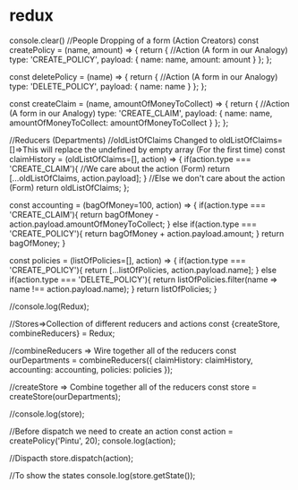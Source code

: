 # redux

console.clear()
//People Dropping of a form (Action Creators)
const createPolicy = (name, amount) => {
  return { //Action (A form in our Analogy)
    type: 'CREATE_POLICY',
    payload: {
      name: name,
      amount: amount
    }
  };
};

const deletePolicy = (name) => {
  return { //Action (A form in our Analogy)
    type: 'DELETE_POLICY',
    payload: {
      name: name
    }
  };
};

const createClaim = (name, amountOfMoneyToCollect) => {
  return { //Action (A form in our Analogy)
    type: 'CREATE_CLAIM',
    payload: {
      name: name,
      amountOfMoneyToCollect: amountOfMoneyToCollect
    }
  };
};


//Reducers (Departments)
//oldListOfClaims Changed to oldListOfClaims=[]=>This will replace the undefined by empty array (For the first time)
const claimHistory = (oldListOfClaims=[], action) => {
  if(action.type === 'CREATE_CLAIM'){
    //We care about the action (Form)
    return [...oldListOfClaims, action.payload];
  }
  //Else we don't care about the action (Form)
  return oldListOfClaims;
};

const accounting = (bagOfMoney=100, action) => {
  if(action.type === 'CREATE_CLAIM'){
    return bagOfMoney - action.payload.amountOfMoneyToCollect;
  } else if(action.type === 'CREATE_POLICY'){
    return bagOfMoney + action.payload.amount;
  }
    return bagOfMoney;
}

const policies = (listOfPolicies=[], action) => {
  if(action.type === 'CREATE_POLICY'){
    return [...listOfPolicies, action.payload.name];
  } else if(action.type === 'DELETE_POLICY'){
    return listOfPolicies.filter(name => name !== action.payload.name);
  }
  return listOfPolicies;
}

//console.log(Redux);

//Stores=>Collection of different reducers and actions
const {createStore, combineReducers} = Redux;

//combineReducers => Wire together all of the reducers
const ourDepartments = combineReducers({
  claimHistory: claimHistory,
  accounting: accounting,
  policies: policies
});

//createStore => Combine together all of the reducers
const store = createStore(ourDepartments);

//console.log(store);

//Before dispatch we need to create an action
const action = createPolicy('Pintu', 20);
console.log(action);

//Dispacth
store.dispatch(action);

//To show the states
console.log(store.getState());
